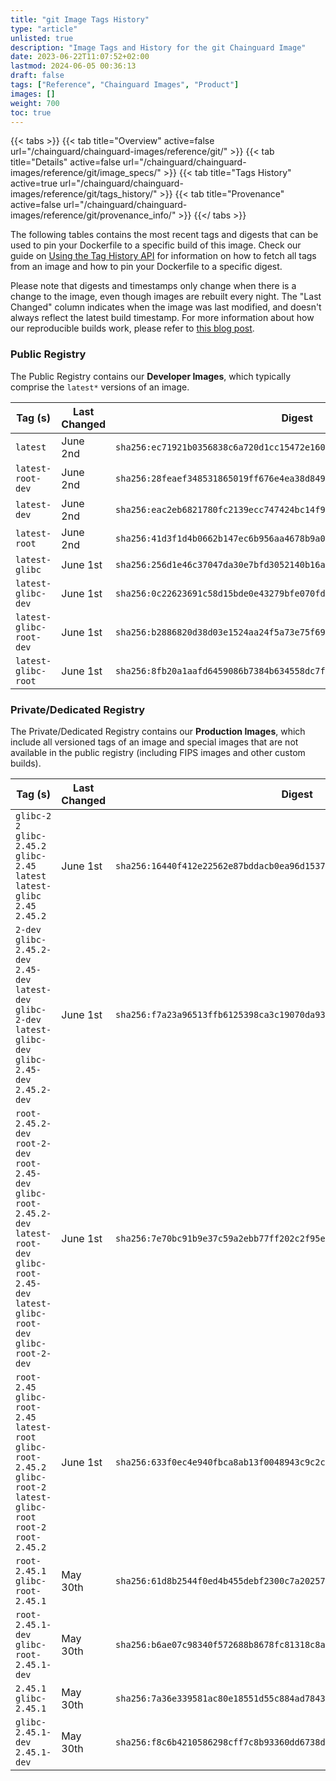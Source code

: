 ```yaml
---
title: "git Image Tags History"
type: "article"
unlisted: true
description: "Image Tags and History for the git Chainguard Image"
date: 2023-06-22T11:07:52+02:00
lastmod: 2024-06-05 00:36:13
draft: false
tags: ["Reference", "Chainguard Images", "Product"]
images: []
weight: 700
toc: true
---
```


{{< tabs >}}
{{< tab title="Overview" active=false url="/chainguard/chainguard-images/reference/git/" >}}
{{< tab title="Details" active=false url="/chainguard/chainguard-images/reference/git/image_specs/" >}}
{{< tab title="Tags History" active=true url="/chainguard/chainguard-images/reference/git/tags_history/" >}}
{{< tab title="Provenance" active=false url="/chainguard/chainguard-images/reference/git/provenance_info/" >}}
{{</ tabs >}}

The following tables contains the most recent tags and digests that can be used to pin your Dockerfile to a specific build of this image. Check our guide on [Using the Tag History API](/chainguard/chainguard-images/using-the-tag-history-api/) for information on how to fetch all tags from an image and how to pin your Dockerfile to a specific digest.

Please note that digests and timestamps only change when there is a change to the image, even though images are rebuilt every night. The "Last Changed" column indicates when the image was last modified, and doesn't always reflect the latest build timestamp. For more information about how our reproducible builds work, please refer to [this blog post](https://www.chainguard.dev/unchained/reproducing-chainguards-reproducible-image-builds).

### Public Registry
The Public Registry contains our **Developer Images**, which typically comprise the `latest*` versions of an image.

| Tag (s)                  | Last Changed | Digest                                                                    |
|--------------------------|--------------|---------------------------------------------------------------------------|
|  `latest`                | June 2nd     | `sha256:ec71921b0356838c6a720d1cc15472e160a6fa7e3cf1ef776154e70892c2b090` |
|  `latest-root-dev`       | June 2nd     | `sha256:28feaef348531865019ff676e4ea38d8491d1336b552f2bd48225ff5059be233` |
|  `latest-dev`            | June 2nd     | `sha256:eac2eb6821780fc2139ecc747424bc14f9301b1d37ca86f9bc70603de8cfbf4d` |
|  `latest-root`           | June 2nd     | `sha256:41d3f1d4b0662b147ec6b956aa4678b9a0af91e2b7768c23ae7c1ce2f5afb772` |
|  `latest-glibc`          | June 1st     | `sha256:256d1e46c37047da30e7bfd3052140b16a9640ca142a51e5072c6a6d26c24676` |
|  `latest-glibc-dev`      | June 1st     | `sha256:0c22623691c58d15bde0e43279bfe070fd9bdf506bc26d74b09e705528082ea5` |
|  `latest-glibc-root-dev` | June 1st     | `sha256:b2886820d38d03e1524aa24f5a73e75f6946e654383384c6efd82c3ce9777421` |
|  `latest-glibc-root`     | June 1st     | `sha256:8fb20a1aafd6459086b7384b634558dc7f650c5448deb97a5b8271200f94bee8` |


### Private/Dedicated Registry
The Private/Dedicated Registry contains our **Production Images**, which include all versioned tags of an image and special images that are not available in the public registry (including FIPS images and other custom builds).

| Tag (s)                                                                                                                                                    | Last Changed | Digest                                                                    |
|------------------------------------------------------------------------------------------------------------------------------------------------------------|--------------|---------------------------------------------------------------------------|
|  `glibc-2` `2` `glibc-2.45.2` `glibc-2.45` `latest` `latest-glibc` `2.45` `2.45.2`                                                                         | June 1st     | `sha256:16440f412e22562e87bddacb0ea96d15373ecbb9dc95ef23bbd01f1a0a7f90fb` |
|  `2-dev` `glibc-2.45.2-dev` `2.45-dev` `latest-dev` `glibc-2-dev` `latest-glibc-dev` `glibc-2.45-dev` `2.45.2-dev`                                         | June 1st     | `sha256:f7a23a96513ffb6125398ca3c19070da935a3ec105ca424e8341b17e1b148a81` |
|  `root-2.45.2-dev` `root-2-dev` `root-2.45-dev` `glibc-root-2.45.2-dev` `latest-root-dev` `glibc-root-2.45-dev` `latest-glibc-root-dev` `glibc-root-2-dev` | June 1st     | `sha256:7e70bc91b9e37c59a2ebb77ff202c2f95e6fcbb3275d4992a0d9b646e7f715f5` |
|  `root-2.45` `glibc-root-2.45` `latest-root` `glibc-root-2.45.2` `glibc-root-2` `latest-glibc-root` `root-2` `root-2.45.2`                                 | June 1st     | `sha256:633f0ec4e940fbca8ab13f0048943c9c2cebb53277b88f47da24c94cbceb09e8` |
|  `root-2.45.1` `glibc-root-2.45.1`                                                                                                                         | May 30th     | `sha256:61d8b2544f0ed4b455debf2300c7a20257a5eee1fdcd621208665b4f870a292f` |
|  `root-2.45.1-dev` `glibc-root-2.45.1-dev`                                                                                                                 | May 30th     | `sha256:b6ae07c98340f572688b8678fc81318c8a1475cdc8aec66e5914dc586f839d63` |
|  `2.45.1` `glibc-2.45.1`                                                                                                                                   | May 30th     | `sha256:7a36e339581ac80e18551d55c884ad7843bbad822f50f27cf68b8e3c2e32bcfc` |
|  `glibc-2.45.1-dev` `2.45.1-dev`                                                                                                                           | May 30th     | `sha256:f8c6b4210586298cff7c8b93360dd6738d1d8e1a7defeeaed58a8ab92d8bd557` |

